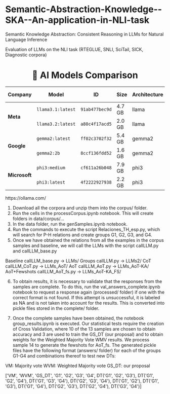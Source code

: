 # Semantic-Abstraction-Knowledge--SKA--An-application-in-NLI-task
Semantic Knowledge Abstraction: Consistent Reasoning in LLMs for Natural Language Inference

Evaluation of LLMs on the NLI task (RTEGLUE, SNLI, SciTail, SICK, Diagnostic corpora)

<div align="center">
  
# 🤖 AI Models Comparison
  
</div>

<table>
  <thead>
    <tr>
      <th>Company</th>
      <th>Model</th>
      <th>ID</th>
      <th>Size</th>
      <th>Architecture</th>
      <th>Parameters</th>
      <th>Quantization</th>
      <th>Context Length</th>
      <th>Embedding Length</th>
    </tr>
  </thead>
  <tbody>
    <tr>
      <td rowspan="2"><strong>Meta</strong></td>
      <td><code>llama3.1:latest</code></td>
      <td><code>91ab477bec9d</code></td>
      <td>4.7 GB</td>
      <td>llama</td>
      <td>8.0B</td>
      <td>Q4_0</td>
      <td>131072</td>
      <td>4096</td>
    </tr>
    <tr>
      <td><code>llama3.2:latest</code></td>
      <td><code>a80c4f17acd5</code></td>
      <td>2.0 GB</td>
      <td>llama</td>
      <td>3.2B</td>
      <td>Q4_K_M</td>
      <td>131072</td>
      <td>3072</td>
    </tr>
    <tr>
      <td rowspan="2"><strong>Google</strong></td>
      <td><code>gemma2:latest</code></td>
      <td><code>ff02c3702f32</code></td>
      <td>5.4 GB</td>
      <td>gemma2</td>
      <td>9.2B</td>
      <td>Q4_0</td>
      <td>8192</td>
      <td>3584</td>
    </tr>
    <tr>
      <td><code>gemma2:2b</code></td>
      <td><code>8ccf136fdd52</code></td>
      <td>1.6 GB</td>
      <td>gemma2</td>
      <td>2.6B</td>
      <td>Q4_0</td>
      <td>8192</td>
      <td>2304</td>
    </tr>
    <tr>
      <td rowspan="2"><strong>Microsoft</strong></td>
      <td><code>phi3:medium</code></td>
      <td><code>cf611a26b048</code></td>
      <td>7.9 GB</td>
      <td>phi3</td>
      <td>14.0B</td>
      <td>Q4_0</td>
      <td>131072</td>
      <td>5120</td>
    </tr>
    <tr>
      <td><code>phi3:latest</code></td>
      <td><code>4f2222927938</code></td>
      <td>2.2 GB</td>
      <td>phi3</td>
      <td>3.8B</td>
      <td>Q4_0</td>
      <td>131072</td>
      <td>3072</td>
    </tr>
  </tbody>
</table>
https://ollama.com/


1. Download all the corpora and unzip them into the corpus/ folder.
2. Run the cells in the processCorpus.ipynb notebook. This will create folders in data/corpus/...
3. In the data folder, run the genSamples.ipynb notebook.
4. Run the commands to execute the script Relaciones_TH_esp.py, which will search for P-H relations and create groups G1, G2, G3, and G4.
5. Once we have obtained the relations from all the examples in the corpus samples and baseline, we will call the LLMs with the script callLLM.py and callLLM_base.py

Baseline        callLLM_base.py       ->    LLMs/
Groups          callLLM.py            ->    LLMs2/
CoT             callLLM_CoT.py        ->    LLMs_AoT/
AoT             callLLM_AoT.py        ->    LLMs_AoT-KA/
AoT+Fewshots    callLLM_AoT_fs.py     ->    LLMs_AoT-KA_FS/

6. To obtain results, it is necessary to validate that the responses from the samples are complete. To do this, run the val_answers_complete.ipynb notebook to request a response again (processed/ folder) if one with the correct format is not found. If this attempt is unsuccessful, it is labeled as NA and is not taken into account for the results. This is converted into pickle files stored in the complete/ folder.

7. Once the complete samples have been obtained, the notebook group_results.ipynb is executed. 
Our statistical tests require the creation of Cross Validation, where 10 of the 13 samples are chosen to obtain accuracy and 3 are used to train the GS_DT (our proposal) and to obtain weights for the Weighted Majority Vote WMV results. We process sample 14 to generate the fewshots for AoT_fs.
The generated pickle files have the following format (answers/ folder) for each of the groups G1-G4 and combinations thereof to test new DTs:

VM: Majority vote
WVM: Weighted Majority vote
GS_DT: our proposal 

['VM', 'WVM', 'GS_DT', 'G1', 'G2', 'G3', 'G4', DT('G1', 'G2', 'G3'), DT('G1', 'G2', 'G4'), DT('G1', 'G3', 'G4'), DT('G2', 'G3', 'G4'), DT('G1', 'G2'), DT('G1', 'G3'), DT('G1', 'G4'), DT('G2', 'G3'), DT('G2', 'G4'), DT('G3', 'G4')]





